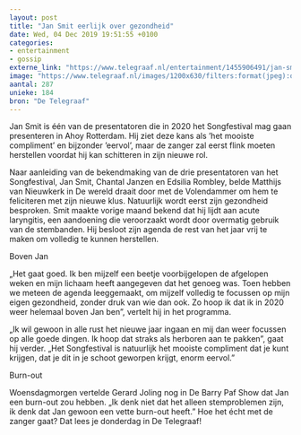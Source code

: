```yaml
---
layout: post
title: "Jan Smit eerlijk over gezondheid"
date: Wed, 04 Dec 2019 19:51:55 +0100
categories: 
- entertainment 
- gossip 
externe_link: "https://www.telegraaf.nl/entertainment/1455906491/jan-smit-eerlijk-over-gezondheid"
image: "https://www.telegraaf.nl/images/1200x630/filters:format(jpeg):quality(80)/cdn-kiosk-api.telegraaf.nl/3159a5d2-16d7-11ea-b56e-02c309bc01c1.jpg"
aantal: 287
unieke: 184
bron: "De Telegraaf"
---
```


<p class="intro">Jan Smit is één van de presentatoren die in 2020 het Songfestival mag gaan presenteren in Ahoy Rotterdam. Hij ziet deze kans als ’het mooiste compliment’ en bijzonder ’eervol’, maar de zanger zal eerst flink moeten herstellen voordat hij kan schitteren in zijn nieuwe rol.</p> <p>Naar aanleiding van de bekendmaking van de drie presentatoren van het Songfestival, Jan Smit, Chantal Janzen en Edsilia Rombley, belde Matthijs van Nieuwkerk in De wereld draait door met de Volendammer om hem te feliciteren met zijn nieuwe klus. Natuurlijk wordt eerst zijn gezondheid besproken. Smit maakte vorige maand bekend dat hij lijdt aan acute laryngitis, een aandoening die veroorzaakt wordt door overmatig gebruik van de stembanden. Hij besloot zijn agenda de rest van het jaar vrij te maken om volledig te kunnen herstellen.</p><p>Boven Jan</p><p>„Het gaat goed. Ik ben mijzelf een beetje voorbijgelopen de afgelopen weken en mijn lichaam heeft aangegeven dat het genoeg was. Toen hebben we meteen de agenda leeggemaakt, om mijzelf volledig te focussen op mijn eigen gezondheid, zonder druk van wie dan ook. Zo hoop ik dat ik in 2020 weer helemaal boven Jan ben”, vertelt hij in het programma.</p><p>„Ik wil gewoon in alle rust het nieuwe jaar ingaan en mij dan weer focussen op alle goede dingen. Ik hoop dat straks als herboren aan te pakken”, gaat hij verder. „Het Songfestival is natuurlijk het mooiste compliment dat je kunt krijgen, dat je dit in je schoot geworpen krijgt, enorm eervol.”</p><p>Burn-out</p><p>Woensdagmorgen vertelde Gerard Joling nog in De Barry Paf Show dat Jan een burn-out zou hebben. „Ik denk niet dat het alleen stemproblemen zijn, ik denk dat Jan gewoon een vette burn-out heeft.” Hoe het écht met de zanger gaat? Dat lees je donderdag in De Telegraaf!</p>
